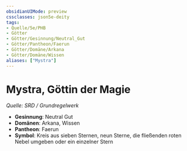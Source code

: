 ```yaml
---
obsidianUIMode: preview
cssclasses: json5e-deity
tags:
- Quelle/5e/PHB
- Götter
- Götter/Gesinnung/Neutral_Gut
- Götter/Pantheon/Faerun
- Götter/Domäne/Arkana
- Götter/Domäne/Wissen
aliases: ["Mystra"]
---
```

# Mystra, Göttin der Magie
*Quelle: SRD / Grundregelwerk* 

- **Gesinnung**: Neutral Gut
- **Domänen**: Arkana, Wissen
- **Pantheon**: Faerun
- **Symbol**: Kreis aus sieben Sternen, neun Sterne, die fließenden roten Nebel umgeben oder ein einzelner Stern